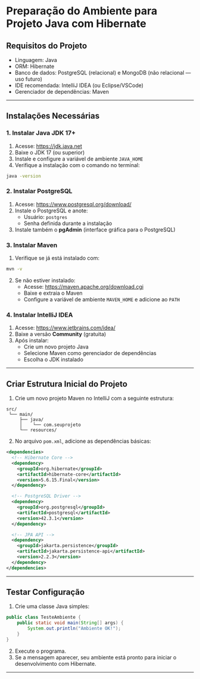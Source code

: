 # Preparação do Ambiente para Projeto Java com Hibernate

## Requisitos do Projeto

- Linguagem: Java  
- ORM: Hibernate  
- Banco de dados: PostgreSQL (relacional) e MongoDB (não relacional — uso futuro)  
- IDE recomendada: IntelliJ IDEA (ou Eclipse/VSCode)  
- Gerenciador de dependências: Maven  

---

## Instalações Necessárias

### 1. Instalar Java JDK 17+

1. Acesse: https://jdk.java.net  
2. Baixe o JDK 17 (ou superior)  
3. Instale e configure a variável de ambiente `JAVA_HOME`  
4. Verifique a instalação com o comando no terminal:

```bash
java -version
```

### 2. Instalar PostgreSQL

1. Acesse: https://www.postgresql.org/download/  
2. Instale o PostgreSQL e anote:  
   - Usuário: `postgres`  
   - Senha definida durante a instalação  
3. Instale também o **pgAdmin** (interface gráfica para o PostgreSQL)

### 3. Instalar Maven

1. Verifique se já está instalado com:

```bash
mvn -v
```

2. Se não estiver instalado:  
   - Acesse: https://maven.apache.org/download.cgi  
   - Baixe e extraia o Maven  
   - Configure a variável de ambiente `MAVEN_HOME` e adicione ao `PATH`

### 4. Instalar IntelliJ IDEA

1. Acesse: https://www.jetbrains.com/idea/  
2. Baixe a versão **Community** (gratuita)  
3. Após instalar:  
   - Crie um novo projeto Java  
   - Selecione Maven como gerenciador de dependências  
   - Escolha o JDK instalado

---

## Criar Estrutura Inicial do Projeto

1. Crie um novo projeto Maven no IntelliJ com a seguinte estrutura:

```
src/
 └── main/
     ├── java/
     │    └── com.seuprojeto
     └── resources/
```

2. No arquivo `pom.xml`, adicione as dependências básicas:

```xml
<dependencies>
  <!-- Hibernate Core -->
  <dependency>
    <groupId>org.hibernate</groupId>
    <artifactId>hibernate-core</artifactId>
    <version>5.6.15.Final</version>
  </dependency>

  <!-- PostgreSQL Driver -->
  <dependency>
    <groupId>org.postgresql</groupId>
    <artifactId>postgresql</artifactId>
    <version>42.3.1</version>
  </dependency>

  <!-- JPA API -->
  <dependency>
    <groupId>jakarta.persistence</groupId>
    <artifactId>jakarta.persistence-api</artifactId>
    <version>2.2.3</version>
  </dependency>
</dependencies>
```

---

## Testar Configuração

1. Crie uma classe Java simples:

```java
public class TesteAmbiente {
    public static void main(String[] args) {
        System.out.println("Ambiente OK!");
    }
}
```

2. Execute o programa.  
3. Se a mensagem aparecer, seu ambiente está pronto para iniciar o desenvolvimento com Hibernate.

---
